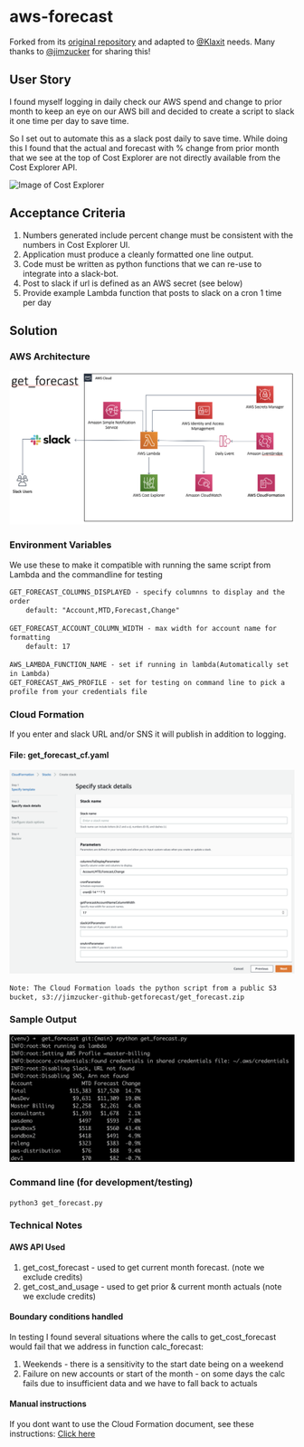# aws-forecast

Forked from its [original repository](https://github.com/klaxit/aws-forecast) and adapted to [@Klaxit](https://github.com/klaxit) needs. Many thanks to [@jimzucker](https://github.com/jimzucker) for sharing this!
## User Story
I found myself logging in daily check our AWS spend and change to prior month to keep an eye on our AWS bill and decided to create a script to slack it one time per day to save time.

So I set out to automate this as a slack post daily to save time.  While doing this I found that the actual and forecast with % change from prior month that we see at the top of Cost Explorer are not directly available from the Cost Explorer API.

![Image of Cost Explorer](https://github.com/jimzucker/aws-forecast/blob/main/images/cost_explorer.png)

## Acceptance Criteria
1. Numbers generated include percent change must be consistent with the numbers in Cost Explorer UI.
2. Application must produce a cleanly formatted one line output.
3. Code must be written as python functions that we can re-use to integrate into a slack-bot.
4. Post to slack if url is defined as an AWS secret (see below)
5. Provide example Lambda function that posts to slack on a cron 1 time per day

## Solution
### AWS Architecture
![AWS Architecture](https://github.com/jimzucker/aws-forecast/blob/main/images/aws_architecture.png)

### Environment Variables
We use these to make it compatible with running the same script from Lambda and the commandline for testing

	GET_FORECAST_COLUMNS_DISPLAYED - specify columnns to display and the order
	    default: "Account,MTD,Forecast,Change"

	GET_FORECAST_ACCOUNT_COLUMN_WIDTH - max width for account name for formatting
		default: 17

	AWS_LAMBDA_FUNCTION_NAME - set if running in lambda(Automatically set in Lambda)
	GET_FORECAST_AWS_PROFILE - set for testing on command line to pick a profile from your credentials file

### Cloud Formation
If you enter and slack URL and/or SNS it will publish in addition to logging.

#### File: get_forecast_cf.yaml
![Cloud Formation Inputs ](https://github.com/jimzucker/aws-forecast/blob/main/images/cloudformation_inputs.png)

	Note: The Cloud Formation loads the python script from a public S3 bucket, s3://jimzucker-github-getforecast/get_forecast.zip

### Sample Output
![Sample Output of get_forecast](https://github.com/jimzucker/aws-forecast/blob/main/images/get_forecast_sample_output.png)

### Command line (for development/testing)
```python3 get_forecast.py```

### Technical Notes
#### AWS API Used
1. get_cost_forecast - used to get current month forecast. (note we exclude credits)
2. get_cost_and_usage - used to get prior & current month actuals (note we exclude credits)

#### Boundary conditions handled
In testing I found several situations where the calls to get_cost_forecast would fail that we address in function calc_forecast:
1. Weekends - there is a sensitivity to the start date being on a weekend
2. Failure on new accounts or start of the month - on some days the calc fails due to insufficient data and we have to fall back to actuals

#### Manual instructions
If you dont want to use the Cloud Formation document, see these instructions: [Click here](https://github.com/jimzucker/aws-forecast/blob/main/MANUAL_SETUP_README.md)
